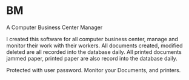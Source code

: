 # BM
A Computer Business Center Manager

I created this software for all computer business center, manage and monitor their work with their workers.
All documents created, modified deleted are all recorded into the database daily.
All printed documents jammed paper, printed paper are also record into the database daily.

Protected with user password.
Monitor your Documents, and printers.
